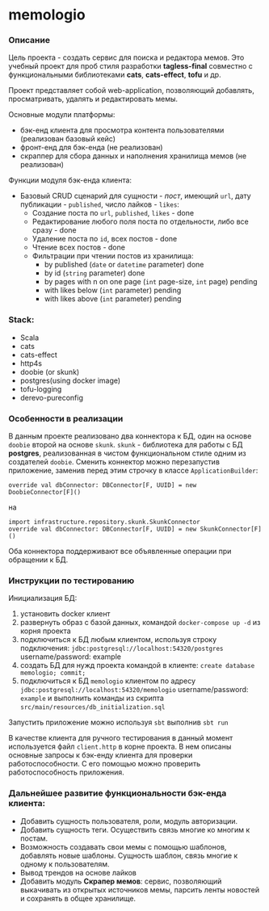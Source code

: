# memologio

### Описание

Цель проекта - создать сервис для поиска и редактора мемов. 
Это учебный проект для проб стиля разработки **tagless-final** совместно с функциональными библиотеками **cats**, **cats-effect**, **tofu** и др.

Проект представляет собой web-application, позволяющий добавлять, просматривать, удалять и редактировать мемы.

Основные модули платформы:
- бэк-енд клиента для просмотра контента пользователями (реализован базовый кейс)
- фронт-енд для бэк-енда (не реализован)
- скраппер для сбора данных и наполнения хранилища мемов (не реализован)

Функции модуля бэк-енда клиента:
- Базовый CRUD сценарий для сущности - *пост*, имеющий `url`, дату публикации - `published`, число лайков - `likes`:
    - Создание поста по `url`, `published`, `likes` - done
    - Редактирование любого поля поста по отдельности, либо все сразу - done
    - Удаление поста по `id`, всех постов - done
    - Чтение всех постов - done
    - Фильтрации при чтении постов из хранилища:
        - by published (`date` or `datetime` parameter) done
        - by id (`string` parameter) done
        - by pages with n on one page (`int` page-size, `int` page) pending
        - with likes below (`int` parameter) pending
        - with likes above (`int` parameter) pending
     
### Stack:
 - Scala
 - cats
 - cats-effect
 - http4s
 - doobie (or skunk)
 - postgres(using docker image)
 - tofu-logging
 - derevo-pureconfig
 

### Особенности в реализации
В данным проекте реализовано два коннектора к БД, один на основе `doobie` второй на основе `skunk`.
`skunk` - библиотека для работы с БД **postgres**, реализованная в чистом функциональном стиле одним из создателей `doobie`.
Сменить коннектор можно перезапустив приложение, заменив перед этим строчку в классе `ApplicationBuilder`:

`override val dbConnector: DBConnector[F, UUID] = new DoobieConnector[F]()` 

на
```
import infrastructure.repository.skunk.SkunkConnector
override val dbConnector: DBConnector[F, UUID] = new SkunkConnector[F]()
```
Оба коннектора поддерживают все объявленные операции при обращении к БД.

### Инструкции по тестированию

Инициализация БД:
  1. установить docker клиент
  2. развернуть образ с базой данных, командой `docker-compose up -d` из корня проекта
  3. подключиться к БД любым клиентом, используя строку подключения: `jdbc:postgresql://localhost:54320/postgres`  username/password: example
  4. создать БД для нужд проекта командой в клиенте: `create database memologio; commit;`
  5. подключиться к БД `memologio` клиентом по адресу `jdbc:postgresql://localhost:54320/memologio` username/password: `example` и выполнить команды из скрипта `src/main/resources/db_initialization.sql`

Запустить приложение можно используя `sbt` выполнив `sbt run`

В качестве клиента для ручного тестирования в данный момент используется файл `client.http` в корне проекта.
В нем описаны основные запросы к бэк-енду клиента для проверки работоспособности. С его помощью можно проверить работоспособность приложения.


### Дальнейшее развитие функциональности бэк-енда клиента:
- Добавить сущность пользователя, роли, модуль авторизации.
- Добавить сущность теги. Осуществить связь многие ко многим к постам.
- Возможность создавать свои мемы с помощью шаблонов, добавлять новые шаблоны. Сущность шаблон, связь многие к одному к пользователям.
- Вывод трендов на основе лайков
- Добавить модуль **Скрапер мемов**: сервис, позволяющий выкачивать из открытых источников мемы, парсить ленты новостей и сохранять в общее хранилище.
